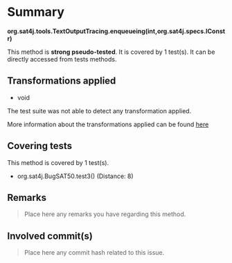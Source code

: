 # Summary
**org.sat4j.tools.TextOutputTracing.enqueueing(int,org.sat4j.specs.IConstr)**

This method is **strong pseudo-tested**.
It is covered by 1 test(s). It can be directly accessed from tests methods.


## Transformations applied

- void


The test suite was not able to detect any transformation applied.

More information about the transformations applied can be found [here](https://github.com/STAMP-project/pitest-descartes)

## Covering tests
This method is covered by 1 test(s).
* org.sat4j.BugSAT50.test3() (Distance: 8)


## Remarks
> Place here any remarks you have regarding this method.

## Involved commit(s)

> Place here any commit hash related to this issue.
